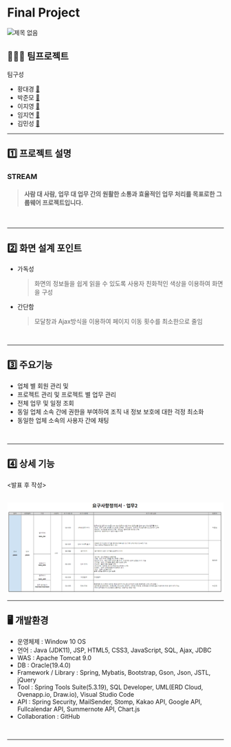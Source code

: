 # Final Project <Stream>


![제목 없음](https://github.com/hdk8572/Final/assets/133844702/5337b689-3037-43cf-aabd-6ac80daa7acc)


## 🧑‍🤝‍🧑  팀프로젝트

팀구성
- 황대경 [🔗](https://github.com/hdk8572)
- 박준모 [🔗](https://github.com/JMo0001)
- 이지영 [🔗](https://github.com/jiyoung4868)
- 임지연 [🔗](https://github.com/LIMJIYEON59)
- 김민성 [🔗](https://github.com/alstjd0930)

<hr>

## :one: 프로젝트 설명

### STREAM 
> #### 사람 대 사람, 업무 대 업무 간의 원활한 소통과 효율적인 업무 처리를 목표로한 그룹웨어 프로젝트입니다.

<br>

<hr>

## :two: 화면 설계 포인트

- 가독성 <br>
  > 화면의 정보들을 쉽게 읽을 수 있도록 사용자 친화적인 색상을 이용하여 화면을 구성
- 간단함 <br>
  > 모달창과 Ajax방식을 이용하여 페이지 이동 횟수를 최소한으로 줄임

<br>
<hr>

## 3️⃣ 주요기능

- 업체 별 회원 관리 및
- 프로젝트 관리 및 프로젝트 별 업무 관리
- 전체 업무 및 일정 조회
- 동일 업체 소속 간에 권한을 부여하여 조직 내 정보 보호에 대한 걱정 최소화
- 동일한 업체 소속의 사용자 간에 채팅

<br>
<hr>

## 4️⃣ 상세 기능

<발표 후 작성>

<br>
<img src="./img/img1.png">

<hr>


## 🖥️ 개발환경

- 운영체제 : Window 10 OS
- 언어 : Java (JDK11), JSP, HTML5, CSS3, JavaScript, SQL, Ajax, JDBC
- WAS : Apache Tomcat 9.0
- DB : Oracle(19.4.0)
- Framework / Library : Spring, Mybatis, Bootstrap, Gson, Json, JSTL, jQuery
- Tool : Spring Tools Suite(5.3.19), SQL Developer, UML(ERD Cloud, Ovenapp.io, Draw.io), Visual Studio Code
- API : Spring Security, MailSender, Stomp, Kakao API, Google API, Fullcalendar API, Summernote API, Chart.js
- Collaboration : GitHub
<br>
<hr>


